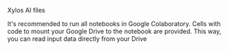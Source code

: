 Xylos AI files

It's recommended to run all notebooks in Google Colaboratory. Cells with code to mount your Google Drive to the notebook are provided. This way, you can read input data directly from your Drive